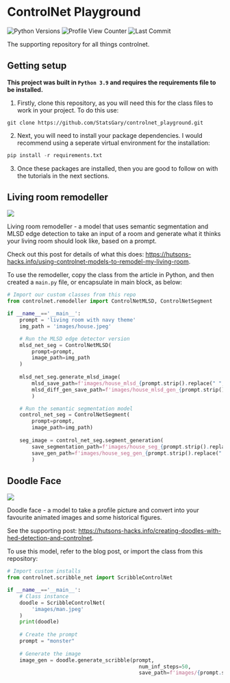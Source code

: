# ControlNet Playground
![Python Versions](https://img.shields.io/pypi/pyversions/controlnet)
![Profile View Counter](https://komarev.com/ghpvc/?username=StatsGary)
![Last Commit](https://img.shields.io/github/last-commit/StatsGary/controlnet_playground)

The supporting repository for all things controlnet. 

## Getting setup

**This project was built in `Python 3.9` and requires the requirements file to be installed.**

1. Firstly, clone this repository, as you will need this for the class files to work in your project. To do this use: 

```
git clone https://github.com/StatsGary/controlnet_playground.git
```

2. Next, you will need to install your package dependencies. I would recommend using a seperate virtual environment for the installation:

```python
pip install -r requirements.txt
```

3. Once these packages are installed, then you are good to follow on with the tutorials in the next sections.

## Living room remodeller

![](images/livingroom.gif)

Living room remodeller - a model that uses semantic segmentation and MLSD edge detection to take an input of a room and generate what it thinks your living room should look like, based on a prompt. 

Check out this post for details of what this does: https://hutsons-hacks.info/using-controlnet-models-to-remodel-my-living-room. 

To use the remodeller, copy the class from the article in Python, and then created a `main.py` file, or encapsulate in main block, as below: 

```python
# Import our custom classes from this repo
from controlnet.remodeller import ControlNetMLSD, ControlNetSegment

if __name__=='__main__':
    prompt = 'living room with navy theme'
    img_path = 'images/house.jpeg'

    # Run the MLSD edge detector version
    mlsd_net_seg = ControlNetMLSD(
        prompt=prompt, 
        image_path=img_path
    )
    
    mlsd_net_seg.generate_mlsd_image(
        mlsd_save_path=f'images/house_mlsd_{prompt.strip().replace(" ", "")}.jpeg',
        mlsd_diff_gen_save_path=f'images/house_mlsd_gen_{prompt.strip().replace(" ", "")}.jpeg'
        )

    # Run the semantic segmentation model
    control_net_seg = ControlNetSegment(
        prompt=prompt,
        image_path=img_path)
    
    seg_image = control_net_seg.segment_generation(
        save_segmentation_path=f'images/house_seg_{prompt.strip().replace(" ", "")}.jpeg',
        save_gen_path=f'images/house_seg_gen_{prompt.strip().replace(" ", "")}.jpeg'
        )
```

## Doodle Face

![](images/MiniDoofdle.gif)

Doodle face - a model to take a profile picture and convert into your favourite animated images and some historical figures. 

See the supporting post: https://hutsons-hacks.info/creating-doodles-with-hed-detection-and-controlnet.

To use this model, refer to the blog post, or import the class from this repository:

``` python
# Import custom installs
from controlnet.scribble_net import ScribbleControlNet

if __name__=='__main__':
    # Class instance
    doodle = ScribbleControlNet(
        'images/man.jpeg'
    )
    print(doodle)
    
    # Create the prompt
    prompt = "monster"
    
    # Generate the image
    image_gen = doodle.generate_scribble(prompt, 
                                           num_inf_steps=50,
                                           save_path=f'images/{prompt.strip().replace(" ", "")}')
```




